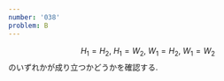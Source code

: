 ```yaml
---
number: '038'
problem: B
---
```

$$ H_1 = H_2,\ H_1 = W_2,\ W_1 = H_2,\ W_1 = W_2 $$ のいずれかが成り立つかどうかを確認する.
